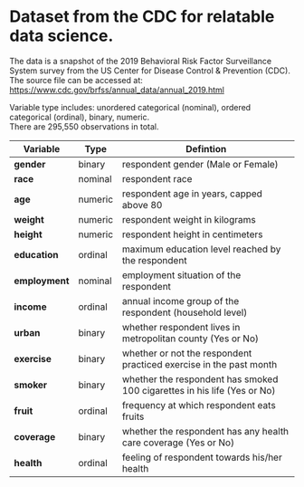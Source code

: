 # Dataset from the CDC for relatable data science.

The data is a snapshot of the 2019 Behavioral Risk Factor Surveillance System survey from the US Center for Disease Control & Prevention (CDC). The source file can be accessed at: https://www.cdc.gov/brfss/annual_data/annual_2019.html

Variable type includes: unordered categorical (nominal), ordered categorical (ordinal), binary, numeric.   
There are 295,550 observations in total.

|**Variable** | Type | Defintion |  
|---|---|---| 
| **gender** | binary | respondent gender (Male or Female) |   
| **race** | nominal | respondent race  |   
| **age** | numeric | respondent age in years, capped above 80 |   
| **weight** | numeric | respondent weight in kilograms |
| **height**  |numeric | respondent height in centimeters  | 
| **education** | ordinal | maximum education level reached by the respondent  | 
| **employment** | nominal | employment situation of the respondent |  
| **income** | ordinal | annual income group of the respondent (household level) |  
| **urban** | binary | whether respondent lives in metropolitan county (Yes or No)  |    
| **exercise** | binary | whether or not the respondent practiced exercise in the past month  | 
| **smoker** | binary | whether the respondent has smoked 100 cigarettes in his life (Yes or No)  |    
| **fruit** | ordinal | frequency at which respondent eats fruits |  
| **coverage**|  binary | whether the respondent has any health care coverage (Yes or No) | 
| **health** | ordinal | feeling of respondent towards his/her health |
